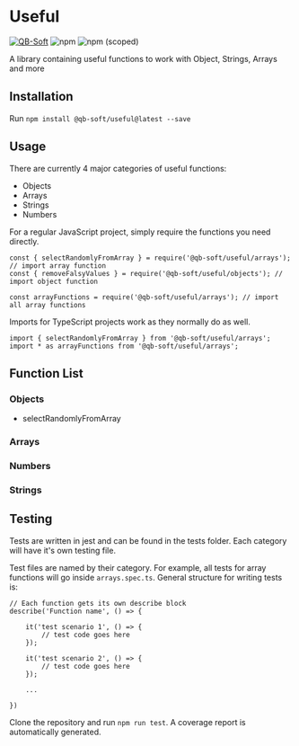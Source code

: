 # Useful

[![QB-Soft](https://circleci.com/gh/QB-Soft/useful.svg?style=shield)](https://app.circleci.com/pipelines/github/QB-Soft/useful?branch=main) ![npm](https://img.shields.io/npm/dm/@qb-soft/useful) ![npm (scoped)](https://img.shields.io/npm/v/@qb-soft/useful)
<!-- ![NPM](https://img.shields.io/npm/l/@qb-soft/useful) -->

A library containing useful functions to work with Object, Strings, Arrays and more

## Installation 

Run `npm install @qb-soft/useful@latest --save`

## Usage

There are currently 4 major categories of useful functions:

- Objects
- Arrays
- Strings
- Numbers

For a regular JavaScript project, simply require the functions you need directly.

```
const { selectRandomlyFromArray } = require('@qb-soft/useful/arrays'); // import array function
const { removeFalsyValues } = require('@qb-soft/useful/objects'); // import object function

const arrayFunctions = require('@qb-soft/useful/arrays'); // import all array functions
```

Imports for TypeScript projects work as they normally do as well.

```
import { selectRandomlyFromArray } from '@qb-soft/useful/arrays'; 
import * as arrayFunctions from '@qb-soft/useful/arrays';
```

## Function List

### Objects

- selectRandomlyFromArray

### Arrays 

### Numbers

### Strings

## Testing

Tests are written in jest and can be found in the tests folder. Each category will have it's own testing file. 

Test files are named by their category. For example, all tests for array functions will go inside `arrays.spec.ts`. General structure for writing tests is: 

```
// Each function gets its own describe block
describe('Function name', () => {

    it('test scenario 1', () => {
        // test code goes here
    });

    it('test scenario 2', () => {
        // test code goes here
    });

    ...

})

```

Clone the repository and run `npm run test`. A coverage report is automatically generated.